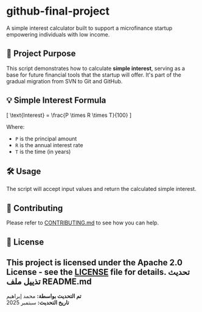 # github-final-project

A simple interest calculator built to support a microfinance startup empowering individuals with low income.

## 📌 Project Purpose

This script demonstrates how to calculate **simple interest**, serving as a base for future financial tools that the startup will offer. It's part of the gradual migration from SVN to Git and GitHub.

## 💡 Simple Interest Formula

\[
\text{Interest} = \frac{P \times R \times T}{100}
\]

Where:
- `P` is the principal amount
- `R` is the annual interest rate
- `T` is the time (in years)

## 🛠️ Usage

The script will accept input values and return the calculated simple interest.

## 🤝 Contributing

Please refer to [CONTRIBUTING.md](CONTRIBUTING.md) to see how you can help.

## 📄 License

This project is licensed under the Apache 2.0 License - see the [LICENSE](LICENSE) file for details.
تحديث تذييل ملف README.md
---

**تم التحديث بواسطة:** محمد إبراهيم  
**تاريخ التحديث:** سبتمبر 2025  

